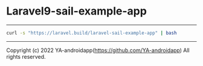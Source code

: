 # Laravel9-sail-example-app

---

```bash
curl -s "https://laravel.build/laravel-sail-example-app" | bash
```

---

Copyright (c) 2022 YA-androidapp(https://github.com/YA-androidapp) All rights reserved.
